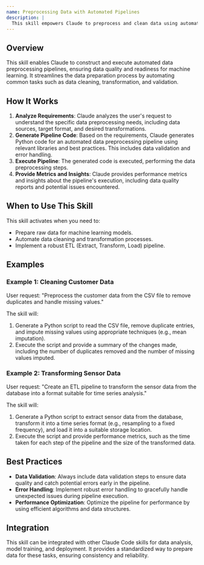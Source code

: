 ```yaml
---
name: Preprocessing Data with Automated Pipelines
description: |
  This skill empowers Claude to preprocess and clean data using automated pipelines. It is designed to streamline data preparation for machine learning tasks, implementing best practices for data validation, transformation, and error handling.  Claude should use this skill when the user requests data preprocessing, data cleaning, ETL tasks, or mentions the need for automated pipelines for data preparation. Trigger terms include "preprocess data", "clean data", "ETL pipeline", "data transformation", and "data validation". The skill ensures data quality and prepares it for effective analysis and model training.
---
```


## Overview

This skill enables Claude to construct and execute automated data preprocessing pipelines, ensuring data quality and readiness for machine learning. It streamlines the data preparation process by automating common tasks such as data cleaning, transformation, and validation.

## How It Works

1. **Analyze Requirements**: Claude analyzes the user's request to understand the specific data preprocessing needs, including data sources, target format, and desired transformations.
2. **Generate Pipeline Code**: Based on the requirements, Claude generates Python code for an automated data preprocessing pipeline using relevant libraries and best practices. This includes data validation and error handling.
3. **Execute Pipeline**: The generated code is executed, performing the data preprocessing steps.
4. **Provide Metrics and Insights**: Claude provides performance metrics and insights about the pipeline's execution, including data quality reports and potential issues encountered.

## When to Use This Skill

This skill activates when you need to:
- Prepare raw data for machine learning models.
- Automate data cleaning and transformation processes.
- Implement a robust ETL (Extract, Transform, Load) pipeline.

## Examples

### Example 1: Cleaning Customer Data

User request: "Preprocess the customer data from the CSV file to remove duplicates and handle missing values."

The skill will:
1. Generate a Python script to read the CSV file, remove duplicate entries, and impute missing values using appropriate techniques (e.g., mean imputation).
2. Execute the script and provide a summary of the changes made, including the number of duplicates removed and the number of missing values imputed.

### Example 2: Transforming Sensor Data

User request: "Create an ETL pipeline to transform the sensor data from the database into a format suitable for time series analysis."

The skill will:
1. Generate a Python script to extract sensor data from the database, transform it into a time series format (e.g., resampling to a fixed frequency), and load it into a suitable storage location.
2. Execute the script and provide performance metrics, such as the time taken for each step of the pipeline and the size of the transformed data.

## Best Practices

- **Data Validation**: Always include data validation steps to ensure data quality and catch potential errors early in the pipeline.
- **Error Handling**: Implement robust error handling to gracefully handle unexpected issues during pipeline execution.
- **Performance Optimization**: Optimize the pipeline for performance by using efficient algorithms and data structures.

## Integration

This skill can be integrated with other Claude Code skills for data analysis, model training, and deployment. It provides a standardized way to prepare data for these tasks, ensuring consistency and reliability.